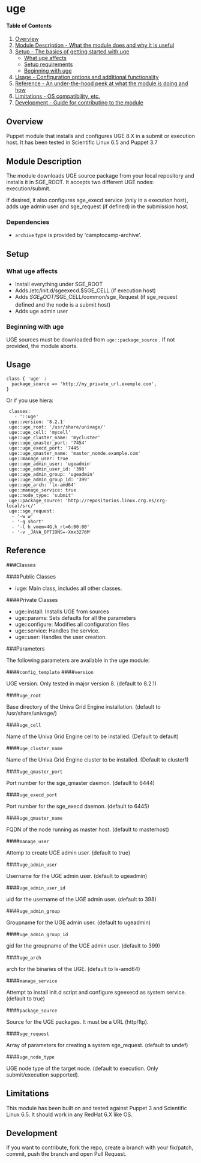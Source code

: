 # uge

#### Table of Contents

1. [Overview](#overview)
2. [Module Description - What the module does and why it is useful](#module-description)
3. [Setup - The basics of getting started with uge](#setup)
    * [What uge affects](#what-uge-affects)
    * [Setup requirements](#setup-requirements)
    * [Beginning with uge](#beginning-with-uge)
4. [Usage - Configuration options and additional functionality](#usage)
5. [Reference - An under-the-hood peek at what the module is doing and how](#reference)
5. [Limitations - OS compatibility, etc.](#limitations)
6. [Development - Guide for contributing to the module](#development)

## Overview

Puppet module that installs and configures UGE 8.X in a submit or execution host.
It has been tested in Scientific Linux 6.5 and Puppet 3.7

## Module Description

The module downloads UGE source package from your local repository and installs
it in SGE_ROOT. It accepts two different UGE nodes: execution/submit.

If desired, it also configures sge_execd service (only in a execution host), adds 
uge admin user and sge_request (if defined) in the submission host.

### Dependencies

* `archive` type is provided by 'camptocamp-archive'.

## Setup

### What uge affects

* Install everything under SGE_ROOT
* Adds /etc/init.d/sgeexecd.$SGE_CELL (if execution host)
* Adds $SGE_ROOT/$SGE_CELL/common/sge_Request (if sge_request defined and 
  the node is a submit host)
* Adds uge admin user
 
### Beginning with uge

UGE sources must be downloaded from `uge::package_source` . If not provided, 
the module aborts.

## Usage

```puppet
class { 'uge' :
  package_source => 'http://my_private_url.exemple.com',
}
```

Or if you use hiera:

```puppet
 classes:
   - '::uge'
 uge::version: '8.2.1'
 uge::uge_root: '/usr/share/univage/'
 uge::uge_cell: 'mycell'
 uge::uge_cluster_name: 'mycluster'
 uge::uge_qmaster_port: '7454'
 uge::uge_execd_port: '7445'
 uge::uge_qmaster_name: 'master_nomde.example.com'
 uge::manage_user: true
 uge::uge_admin_user: 'ugeadmin'
 uge::uge_admin_user_id: '398'
 uge::uge_admin_group: 'ugeadmin'
 uge::uge_admin_group_id: '399'
 uge::uge_arch: 'lx-amd64'
 uge::manage_service: true
 uge::node_type: 'submit'
 uge::package_source: 'http://repositorios.linux.crg.es/crg-local/src/'
 uge::sge_request:
  - '-w w'
  - '-q short'
  - '-l h_vmem=4G,h_rt=6:00:00'
  - '-v _JAVA_OPTIONS=-Xmx3276M'
```



## Reference

###Classes

####Public Classes

* iuge: Main class, includes all other classes.

####Private Classes

* uge::install: Installs UGE from sources
* uge::params: Sets defaults for all the parameters
* uge::configure: Modifies all configuration files
* uge::service: Handles the service.
* uge::user: Handles the user creation.

###Parameters

The following parameters are available in the uge  module:

####`config_template`
####`version`

UGE version. Only tested in major version 8. (default to 8.2.1)

####`uge_root`

Base directory of the Univa Grid Engine installation. (default to /usr/share/univage/)

####`uge_cell`

Name of the Univa Grid Engine cell to be installed. (Default to default)

####`uge_cluster_name`

Name of the Univa Grid Engine cluster to be installed. (Default to cluster1)

####`uge_qmaster_port`

Port number for the sge_qmaster daemon. (default to 6444)

####`uge_execd_port`

Port number for the sge_execd daemon. (default to 6445)

####`uge_qmaster_name`

FQDN of the node running as master host. (default to masterhost)

####`manage_user`

Attemp to create UGE admin user. (default to true)

####`uge_admin_user`

Username for the UGE admin user. (default to ugeadmin)

####`uge_admin_user_id`

uid for the username of the UGE admin user. (default to 398)

####`uge_admin_group`

Groupname for the UGE admin user. (default to ugeadmin)

####`uge_admin_group_id`

gid for the groupname of the UGE admin user. (default to 399)

####`uge_arch`

arch for the binaries of the UGE. (default to lx-amd64)

####`manage_service`

Attempt to install init.d script and configure sgeexecd as system service. (default to true)

####`package_source`

Source for the UGE packages. It must be a URL (http/ftp).

####`sge_request`

Array of parameters for creating a system sge_request. (default to undef)

####`uge_node_type`

UGE node type of the target node. (default to execution. Only submit/execution supported).


## Limitations

This module has been built on and tested against Puppet 3 and Scientific Linux 6.5.
It should work in any RedHat 6.X like OS.

## Development

If you want to contribute, fork the repo, create a branch with your fix/patch, commit, push the branch and open  Pull Request.
